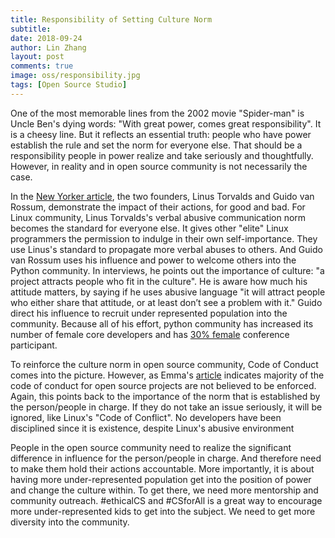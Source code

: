 ```yaml
---
title: Responsibility of Setting Culture Norm
subtitle:
date: 2018-09-24
author: Lin Zhang
layout: post
comments: true
image: oss/responsibility.jpg
tags: [Open Source Studio]
---
```


One of the most memorable lines from the 2002 movie "Spider-man" is Uncle Ben's dying words: "With great power, comes great responsibility".
It is a cheesy line. But it reflects an essential truth: people who have power establish the rule and set the norm for everyone else. That should be a responsibility people in power realize and take seriously and thoughtfully. However, in reality and in open source community is not necessarily the case.

In the [New Yorker article](https://www.newyorker.com/science/elements/after-years-of-abusive-e-mails-the-creator-of-linux-steps-aside), the two founders, Linus Torvalds and Guido van Rossum, demonstrate the impact of their actions, for good and bad. For Linux community, Linus Torvalds's verbal abusive communication norm becomes the standard for everyone else. It gives other "elite" Linux programmers the permission to indulge in their own self-importance. They use Linus's standard to propagate more verbal abuses to others. And Guido van Rossum uses his influence and power to welcome others into the Python community. In interviews, he points out the importance of culture: "a project attracts people who fit in the culture". He is aware how much his attitude matters, by saying if he uses abusive language "it will attract people who either share that attitude, or at least don’t see a problem with it." Guido direct his influence to recruit under represented population into the community. Because all of his effort, python community has increased its number of female core developers and has [30% female](https://adainitiative.org/2014/09/22/why-guido-van-rossum-supports-the-ada-initiative-wears-a-python-is-for-girls-shirt-and-answered-questions-from-only-women-at-pycon-2014/) conference participant.

To reinforce the culture norm in open source community, Code of Conduct comes into the picture. However,
as Emma's [article](https://medium.com/mozilla-open-innovation/how-were-making-code-of-conduct-enforcement-real-and-scaling-it-3e382cf94415) indicates majority of the code of conduct for open source projects are not believed to be enforced. Again, this points back to the importance of the norm that is established by the person/people in charge. If they do not take an issue seriously, it will be ignored, like Linux's "Code of Conflict". No developers have been disciplined since it is existence, despite Linux's abusive environment

People in the open source community need to realize the significant difference in influence for the person/people in charge. And therefore need to make them hold their actions accountable. More importantly, it is about having more under-represented population get into the position of power and change the culture within. To get there, we need more mentorship and community outreach. #ethicalCS and #CSforAll is a great way to encourage more under-represented kids to get into the subject. We need to get more diversity into the community.

